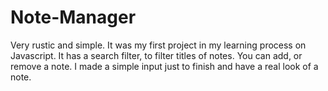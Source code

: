 # Note-Manager
Very rustic and simple. It was my first project in my learning process on Javascript.
It has a search filter, to filter titles of notes. You can add, or remove a note. 
I made a simple input just to finish and have a real look of a note.
